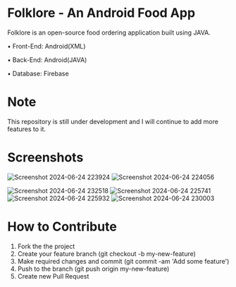 # Folklore - An Android Food App 
Folklore is an open-source food ordering application built using JAVA. 

• Front-End: Android(XML)

• Back-End: Android(JAVA)

• Database: Firebase

# Note
This repository is still under development and I will continue to add more features to it.


# Screenshots
![Screenshot 2024-06-24 223924](https://github.com/ShaikhMusharif/Forklore/assets/61282764/8beea9bb-0989-4a24-9f15-f504b2fb65ee) 
![Screenshot 2024-06-24 224056](https://github.com/ShaikhMusharif/Forklore/assets/61282764/1172d838-dae5-4154-8c8a-8e7a04734b24)  

![Screenshot 2024-06-24 232518](https://github.com/ShaikhMusharif/Forklore/assets/61282764/4e8fcdf2-c8ed-40dc-93f9-fd1a36964c23)
![Screenshot 2024-06-24 225741](https://github.com/ShaikhMusharif/Forklore/assets/61282764/8ff69155-1d51-4f3b-abbe-caee489a020f)
![Screenshot 2024-06-24 225932](https://github.com/ShaikhMusharif/Forklore/assets/61282764/5c2165d1-8348-4c9f-b107-47b943ee0ce5)
![Screenshot 2024-06-24 230003](https://github.com/ShaikhMusharif/Forklore/assets/61282764/e7f5033d-6f24-4603-bec0-0a37cda23267)


# How to Contribute
1) Fork the the project
2) Create your feature branch (git checkout -b my-new-feature)
3) Make required changes and commit (git commit -am 'Add some feature')
4) Push to the branch (git push origin my-new-feature)
5) Create new Pull Request
